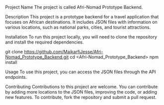 Project Name
The project is called Afri-Nomad Prototype Backend.

Description
This project is a prototype backend for a travel application that focuses on African destinations. It includes JSON files with information on various locations, such as national parks, cities, and tourist attractions.

Installation
To run this project locally, you will need to clone the repository and install the required dependencies.

git clone https://github.com/MaikarfiJesse/Afri-Nomad_Prototype_Backend.git
cd <Afri-Nomad_Prototype_Backend>
npm install

Usage
To use this project, you can access the JSON files through the API endpoints.

Contributing
Contributions to this project are welcome. You can contribute by adding more locations to the JSON files, improving the code, or adding new features. To contribute, fork the repository and submit a pull request.
